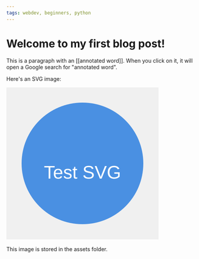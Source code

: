 ```yaml
---
tags: webdev, beginners, python
---
```


# Welcome to my first blog post!

This is a paragraph with an [[annotated word]]. When you click on it, it will open a Google search for "annotated word".

Here's an SVG image:

![Test SVG Image](assets/images/test-image.svg)

This image is stored in the assets folder.